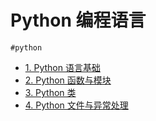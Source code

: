 
# Python 编程语言


`#python` 

- [1.  Python 语言基础](/post/f243cdf92657516ea7bb60c541b3eb61.html)
- [2. Python 函数与模块](/post/e0abc9a5b128589a95b1da5a9c72fafb.html)
- [3. Python 类](/post/b35fb3cd5f3c535bb191db5687c23d92.html)
- [4. Python 文件与异常处理](/post/27114d670b6e57f880be232ceac34467.html)

